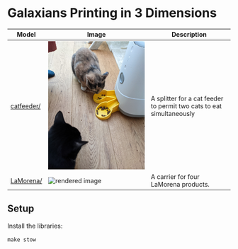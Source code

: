 # Galaxians Printing in 3 Dimensions

Model | Image | Description
--- | --- | ---
[catfeeder/](catfeeder/) | ![rendered image](./catfeeder/images/printed.jpg) | A splitter for a cat feeder to permit two cats to eat simultaneously
[LaMorena/](LaMorena/) | ![rendered image](./LaMorena/images/printed2.png) | A carrier for four LaMorena products.


## Setup

Install the libraries:

```
make stow
```
